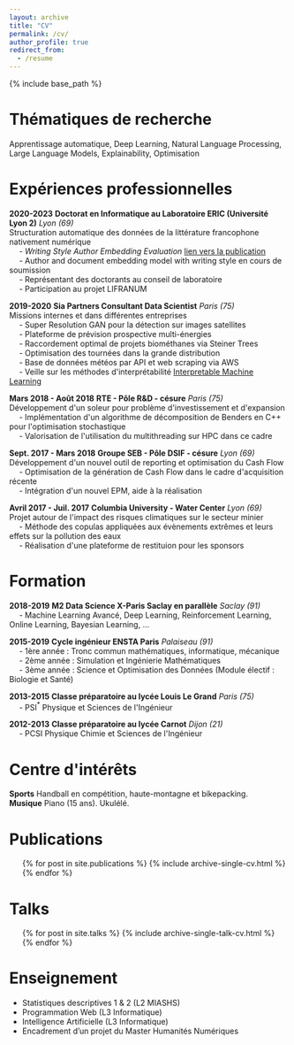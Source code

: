 ```yaml
---
layout: archive
title: "CV"
permalink: /cv/
author_profile: true
redirect_from:
  - /resume
---
```


{% include base_path %}

Thématiques de recherche
======
Apprentissage automatique, Deep Learning, Natural Language Processing, Large Language Models, Explainability, Optimisation

Expériences professionnelles
======
**2020-2023** **Doctorat en Informatique au Laboratoire ERIC (Université Lyon 2)** <i>Lyon (69)</i><br>
Structuration automatique des données de la littérature francophone nativement numérique<br>
&emsp; - <i>Writing Style Author Embedding Evaluation</i> [lien vers la publication](https://aclanthology.org/2021.eval4nlp-1.9.pdf)<br>
&emsp; - Author and document embedding model with writing style en cours de soumission<br>
&emsp; - Représentant des doctorants au conseil de laboratoire<br>
&emsp; - Participation au projet LIFRANUM

**2019-2020** **Sia Partners Consultant Data Scientist** <i>Paris (75)</i><br>
Missions internes et dans différentes entreprises<br>
&emsp; - Super Resolution GAN pour la détection sur images satellites<br>
&emsp; - Plateforme de prévision prospective multi-énergies<br>
&emsp; - Raccordement optimal de projets biométhanes via Steiner Trees<br>
&emsp; - Optimisation des tournées dans la grande distribution<br>
&emsp; - Base de données météos par API et web scraping via AWS<br>
&emsp; - Veille sur les méthodes d'interprétabilité [Interpretable Machine Learning](https://www.sia-partners.com/en/insights/publications/interpretable-machine-learning)<br>

**Mars 2018 - Août 2018** **RTE - Pôle R&D - césure** <i>Paris (75)</i><br>
Développement d'un soleur pour problème d'investissement et d'expansion<br>
&emsp; - Implémentation d'un algorithme de décomposition de Benders en C++ pour l'optimisation stochastique<br>
&emsp; - Valorisation de l'utilisation du multithreading sur HPC dans ce cadre<br>

**Sept. 2017 - Mars 2018** **Groupe SEB - Pôle DSIF - césure** <i>Lyon (69)</i><br>
Développement d'un nouvel outil de reporting et optimisation du Cash Flow<br>
&emsp; - Optimisation de la génération de Cash Flow dans le cadre d'acquisition récente<br>
&emsp; - Intégration d'un nouvel EPM, aide à la réalisation<br>

**Avril 2017 - Juil. 2017** **Columbia University - Water Center** <i>Lyon (69)</i><br>
Projet autour de l'impact des risques climatiques sur le secteur minier<br>
&emsp; - Méthode des copulas appliquées aux évènements extrêmes et leurs effets sur la pollution des eaux<br>
&emsp; - Réalisation d'une plateforme de restituion pour les sponsors<br>

Formation
======
**2018-2019** **M2 Data Science X-Paris Saclay en parallèle** <i>Saclay (91)</i><br>
&emsp; - Machine Learning Avancé, Deep Learning, Reinforcement Learning, Online Learning, Bayesian Learning, ...

**2015-2019** **Cycle ingénieur ENSTA Paris** <i>Palaiseau (91)</i><br>
&emsp; - 1ère année : Tronc commun mathématiques, informatique, mécanique<br>
&emsp; - 2ème année : Simulation et Ingénierie Mathématiques<br>
&emsp; - 3ème année : Science et Optimisation des Données (Module électif : Biologie et Santé)

**2013-2015** **Classe préparatoire au lycée Louis Le Grand** <i>Paris (75)</i><br>
&emsp; - PSI$^*$ Physique et Sciences de l'Ingénieur 

**2012-2013** **Classe préparatoire au lycée Carnot** <i>Dijon (21)</i><br>
&emsp; - PCSI Physique Chimie et Sciences de l'Ingénieur
  
Centre d'intérêts
======
**Sports** Handball en compétition, haute-montagne et bikepacking.<br>
**Musique** Piano (15 ans). Ukulélé.

Publications
======
  <ul>{% for post in site.publications %}
    {% include archive-single-cv.html %}
  {% endfor %}</ul>
  
Talks
======
  <ul>{% for post in site.talks %}
    {% include archive-single-talk-cv.html %}
  {% endfor %}</ul>
  
Enseignement
======
- Statistiques descriptives 1 & 2 (L2 MIASHS)
- Programmation Web (L3 Informatique)
- Intelligence Artificielle (L3 Informatique)
- Encadrement d’un projet du Master Humanités Numériques
  
